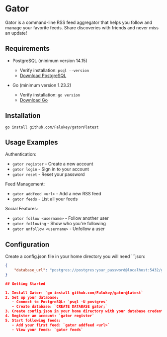 # Gator

Gator is a command-line RSS feed aggregator that helps you follow and manage your favorite feeds. Share discoveries with friends and never miss an update!

## Requirements

- PostgreSQL (minimum version 14.15)
  - Verify installation: `psql --version`
  - [Download PostgreSQL](https://www.postgresql.org/download/)

- Go (minimum version 1.23.2)
  - Verify installation: `go version`
  - [Download Go](https://go.dev/dl/)


## Installation
`go install github.com/Falukey/gator@latest`

## Usage Examples

Authentication:
- `gator register` - Create a new account
- `gator login` - Sign in to your account
- `gator reset` - Reset your password

Feed Management:
- `gator addfeed <url>` - Add a new RSS feed
- `gator feeds` - List all your feeds

Social Features:
- `gator follow <username>` - Follow another user
- `gator following` - Show who you're following
- `gator unfollow <username>` - Unfollow a user

## Configuration

Create a config.json file in your home directory you will need  ```json:

```json
{
    "database_url": "postgres://postgres:your_password@localhost:5432/gator"
}

## Getting Started

1. Install Gator: `go install github.com/Falukey/gator@latest`
2. Set up your database:
   - Connect to PostgreSQL: `psql -U postgres`
   - Create database: `CREATE DATABASE gator;`
3. Create config.json in your home directory with your database credentials
4. Register an account: `gator register`
5. Start following feeds:
   - Add your first feed: `gator addfeed <url>`
   - View your feeds: `gator feeds`
